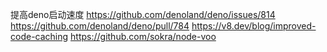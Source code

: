 提高deno启动速度
https://github.com/denoland/deno/issues/814
https://github.com/denoland/deno/pull/784
https://v8.dev/blog/improved-code-caching
https://github.com/sokra/node-voo